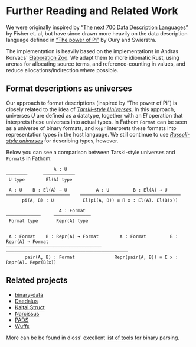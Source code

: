 # Further Reading and Related Work

We were originally inspired by [“The next 700 Data Description Languages”](https://doi.org/10.1145/1111037.1111039)
by Fisher et. al, but have since drawn more heavily on the data description
language defined in [“The power of Pi”](https://doi.org/10.1145/1411204.1411213)
by Oury and Swierstra.

The implementation is heavily based on the implementations in Andras Korvacs'
[Elaboration Zoo][elaboration-zoo]. We adapt them to more idiomatic Rust, using
arenas for allocating source terms, and reference-counting in values, and
reduce allocations/indirection where possible.

[elaboration-zoo]: https://github.com/AndrasKovacs/elaboration-zoo/

## Format descriptions as universes

Our approach to format descriptions (inspired by “The power of Pi”) is closely
related to the idea of [_Tarski-style Universes_][tarski-universes]. In this
approach, universes _U_ are defined as a datatype, together with an _El_
operation that interprets these universes into actual types. In Fathom `Format`
can be seen as a universe of binary formats, and `Repr` interprets these formats
into representation types in the host language. We still contimue to use
[_Russell-style universes_][russell-universes] for describing types, however.

Below you can see a comparison between Tarski-style universes and `Format`s in
Fathom:

```text
                  A : U
────────      ────────────
 U type        El(A) type

 A : U    B : El(A) → U           A : U         B : El(A) → U
────────────────────────    ──────────────────────────────────────
      pi(A, B) : U           El(pi(A, B)) ≡ Π x : El(A). El(B(x))
```

```text
                    A : Format
─────────────     ──────────────
 Format type       Repr(A) type


 A : Format    B : Repr(A) → Format        A : Format         B : Repr(A) → Format
────────────────────────────────────    ──────────────────────────────────────────────
       pair(A, B) : Format               Repr(pair(A, B)) ≡ Σ x : Repr(A). Repr(B(x))
```

[tarski-universes]: https://ncatlab.org/homotopytypetheory/show/universe#Tarski
[russell-universes]: https://ncatlab.org/homotopytypetheory/show/universe#Russell

## Related projects

- [binary-data](https://github.com/dylan-lang/binary-data)
- [Daedalus](https://github.com/GaloisInc/daedalus)
- [Kaitai Struct](https://kaitai.io/)
- [Narcissus](https://github.com/mit-plv/fiat/tree/master/src/Narcissus)
- [PADS](http://www.padsproj.org/)
- [Wuffs](https://github.com/google/wuffs)

More can be be found in dloss' excellent [list of tools](https://github.com/dloss/binary-parsing)
for binary parsing.
